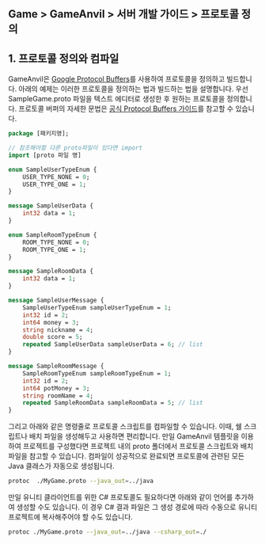 ## Game > GameAnvil > 서버 개발 가이드 > 프로토콜 정의



## 1. 프로토콜 정의와 컴파일

GameAnvil은 [Google Protocol Buffers](https://developers.google.com/protocol-buffers)를 사용하여 프로토콜을 정의하고 빌드합니다. 아래의 예제는 이러한 프로토콜을 정의하는 법과 빌드하는 법을 설명합니다. 우선 SampleGame.proto 파일을 텍스트 에디터로 생성한 후 원하는 프로토콜을 정의합니다. 프로토콜 버퍼의 자세한 문법은 [공식 Protocol Buffers 가이드](https://developers.google.com/protocol-buffers/docs/overview)를 참고할 수 있습니다.

```protobuf
package [패키지명];

// 참조해야할 다른 proto파일이 있다면 import
import [proto 파일 명]

enum SampleUserTypeEnum {
    USER_TYPE_NONE = 0;
    USER_TYPE_ONE = 1;
}

message SampleUserData {
    int32 data = 1;
}

enum SampleRoomTypeEnum {
    ROOM_TYPE_NONE = 0;
    ROOM_TYPE_ONE = 1;
}

message SampleRoomData {
    int32 data = 1;
}

message SampleUserMessage {
    SampleUserTypeEnum sampleUserTypeEnum = 1;
    int32 id = 2;
    int64 money = 3;
    string nickname = 4;
    double score = 5;
    repeated SampleUserData sampleUserData = 6; // list
}

message SampleRoomMessage {
    SampleRoomTypeEnum sampleRoomTypeEnum = 1;
    int32 id = 2;
    int64 potMoney = 3;
    string roomName = 4;
    repeated SampleRoomData sampleRoomData = 5; // list
}
```



그리고 아래와 같은 명령줄로 프로토콜 스크립트를 컴파일할 수 있습니다. 이때, 쉘 스크립트나 배치 파일을 생성해두고 사용하면 편리합니다. 만일 GameAnvil 템플릿을 이용하여 프로젝트를 구성했다면 프로젝트 내의 proto 폴더에서 프로토콜 스크립트와 배치파일을 참고할 수 있습니다. 컴파일이 성공적으로 완료되면 프로토콜에 관련된 모든 Java 클래스가 자동으로 생성됩니다.

```bash
protoc  ./MyGame.proto --java_out=../java
```



만일 유니티 클라이언트를 위한 C# 프로토콜도 필요하다면 아래와 같이 언어를 추가하여 생성할 수도 있습니다. 이 경우 C# 결과 파일은 그 생성 경로에 따라 수동으로 유니티 프로젝트에 복사해주어야 할 수도 있습니다.

```bash
protoc ./MyGame.proto --java_out=../java --csharp_out=./
```

